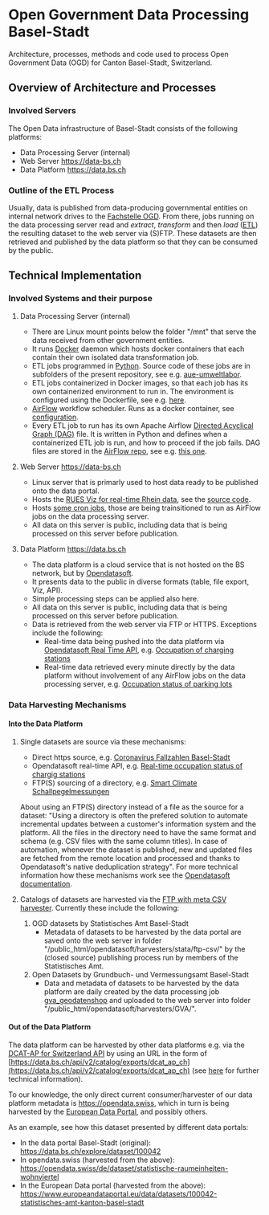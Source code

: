 # Open Government Data Processing Basel-Stadt
Architecture, processes, methods and code used to process Open Government Data (OGD) for Canton Basel-Stadt, Switzerland. 

## Overview of Architecture and Processes
### Involved Servers
The Open Data infrastructure of Basel-Stadt consists of the following platforms:
- Data Processing Server (internal)
- Web Server https://data-bs.ch
- Data Platform  https://data.bs.ch

### Outline of the ETL Process
Usually, data is published from data-producing governmental entities on internal network drives to the [Fachstelle OGD](https://opendata.bs.ch). From there, jobs running on the data processing server read and _extract_, _transform_ and then _load_ ([ETL](https://en.wikipedia.org/wiki/Extract,_transform,_load)) the resulting dataset to the web server via (S)FTP. These datasets are then retrieved and published by the data platform so that they can be consumed by the public. 

## Technical Implementation
### Involved Systems and their purpose

1. Data Processing Server (internal)
    - There are Linux mount points below the folder "/mnt" that serve the data received from other government entities.
    - It runs [Docker](https://en.wikipedia.org/wiki/Docker_(software)) daemon which hosts docker containers that each contain their own isolated data transformation job.
    - ETL jobs programmed in [Python](https://en.wikipedia.org/wiki/Python_(programming_language)). Source code of these jobs are in subfolders of the present repository, see e.g. [aue-umweltlabor](https://github.com/opendatabs/data-processing/tree/master/aue_umweltlabor).
    - ETL jobs containerized in Docker images, so that each job has its own containerized environment to run in. The environment is configured using the Dockerfile, see e.g. [here](https://github.com/opendatabs/data-processing/blob/master/aue_umweltlabor/Dockerfile).  
    - [AirFlow](https://en.wikipedia.org/wiki/Apache_Airflow) workflow scheduler. Runs as a docker container, see [configuration](https://github.com/opendatabs/docker-airflow).  
    - Every ETL job to run has its own Apache Airflow [Directed Acyclical Graph (DAG)](https://en.wikipedia.org/wiki/Directed_acyclic_graph) file. It is written in Python and defines when a containerized ETL job is run, and how to proceed if the job fails. DAG files are stored in the [AirFlow repo](https://github.com/opendatabs/docker-airflow/tree/master/dags), see e.g. [this one](https://github.com/opendatabs/docker-airflow/blob/master/dags/aue-umweltlabor.py).
    
1. Web Server https://data-bs.ch
    - Linux server that is primarly used to host data ready to be published onto the data portal.
    - Hosts the [RUES Viz for real-time Rhein data](https://rues.data-bs.ch/onlinedaten/onlinedaten.html), see the [source code](https://github.com/opendatabs/data-bs.ch/tree/master/public_html/rues/onlinedaten). 
    - Hosts [some cron jobs](https://github.com/opendatabs/data-bs.ch/tree/master/cronjobs), those are being trainsitioned to run as AirFlow jobs on the data processing server. 
    - All data on this server is public, including data that is being processed on this server before publication.  

1. Data Platform https://data.bs.ch
    - The data platform is a cloud service that is not hosted on the BS network, but by [Opendatasoft](https://opendatasoft.com). 
    - It presents data to the public in diverse formats (table, file export, Viz, 
    API).
    - Simple processing steps can be applied also here. 
    - All data on this server is public, including data that is being processed on this server before publication.  
    - Data is retrieved from the web server via FTP or HTTPS. Exceptions include the following: 
        - Real-time data being pushed into the data platform via [Opendatasoft Real Time API](https://help.opendatasoft.com/platform/en/publishing_data/03_scheduling_updates/scheduling_updates.html#pushing-real-time-data), e.g. [Occupation of charging stations](https://data.bs.ch/explore/dataset/100004)
        - Real-time data retrieved every minute directly by the data platform without involvement of any AirFlow jobs on the data processing server, e.g. [Occupation status of parking lots](https://data.bs.ch/explore/dataset/100088)
    
 ### Data Harvesting Mechanisms
 #### Into the Data Platform
 
 1. Single datasets are source via these mechanisms: 
    - Direct https source, e.g. [Coronavirus Fallzahlen Basel-Stadt](https://data.bs.ch/explore/dataset/100073)
    - Opendatasoft real-time API, e.g. [Real-time occupation status of chargig stations](https://data.bs.ch/explore/dataset/100004)
    - FTP(S) sourcing of a directory, e.g. [Smart Climate Schallpegelmessungen](https://data.bs.ch/explore/dataset/100087)
 
     About using an FTP(S) directory instead of a file as the source for a dataset: "Using a directory is often the prefered solution to automate incremental updates between a customer's information system and the platform. All the files in the directory need to have the same format and schema (e.g. CSV files with the same column titles). In case of automation, whenever the dataset is published, new and updated files are fetched from the remote location and processed and thanks to Opendatasoft's native deduplication strategy". For more technical information how these mechanisms work see the [Opendatasoft documentation](https://help.opendatasoft.com/platform/en/publishing_data/01_creating_a_dataset/sourcing_data.html#sourcing-remote-data-via-a-url).
    
 1. Catalogs of datasets are harvested via the [FTP with meta CSV harvester](https://help.opendatasoft.com/platform/en/publishing_data/02_harvesting_a_catalog/harvesters/ftp_with_meta_csv.html). Currently these include the following: 
    1. OGD datasets by Statistisches Amt Basel-Stadt
        - Metadata of datasets to be harvested by the data portal are saved onto the web server in folder "/public_html/opendatasoft/harvesters/stata/ftp-csv/" by the (closed source) publishing process run by members of the Statistisches Amt. 
    1. Open Datasets by Grundbuch- und Vermessungsamt Basel-Stadt
        - Data and metadata of datasets to be harvested by the data platform are daily created by the data processing job [gva_geodatenshop](https://github.com/opendatabs/data-processing/blob/master/gva_geodatenshop/etl.py) and uploaded to the web server into  folder "/public_html/opendatasoft/harvesters/GVA/". 
 
 #### Out of the Data Platform
 The data platform can be harvested by other data platforms e.g. via the [DCAT-AP for Switzerland API](https://www.ech.ch/de/standards/39919) by using an URL in the form of [https://data.bs.ch/api/v2/catalog/exports/dcat_ap_ch](https://data.bs.ch/api/v2/catalog/exports/dcat_ap_ch) (see [here](https://help.opendatasoft.com/apis/ods-search-v2/#exporting-datasets) for further technical information).  
 
 To our knowledge, the only direct current consumer/harvester of our data platform metadata is https://opendata.swiss, which in turn is being harvested by the [European Data Portal](https://www.europeandataportal.eu/), and possibly others. 
 
 As an example, see how this dataset presented by different data portals:
 - In the data portal Basel-Stadt (original): https://data.bs.ch/explore/dataset/100042
 - In opendata.swiss (harvested from the above): https://opendata.swiss/de/dataset/statistische-raumeinheiten-wohnviertel
 - In the European Data portal (harvested from the above): https://www.europeandataportal.eu/data/datasets/100042-statistisches-amt-kanton-basel-stadt
    
